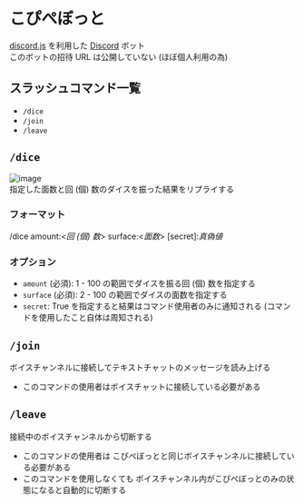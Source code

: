 # こぴぺぼっと
[discord.js](https://discord.js.org/) を利用した
[Discord](https://discord.com/) ボット  
このボットの招待 URL は公開していない (ほぼ個人利用の為)


## スラッシュコマンド一覧
- `/dice`
- `/join`
- `/leave`


## `/dice`
![image](/uploads/f4b9e37e564eaf1408ce9cb7988ba2a1/image.png)  
指定した面数と回 (個) 数のダイスを振った結果をリプライする
### フォーマット
/dice amount:\<*回 (個) 数*\> surface:\<*面数*\> \[secret\]:*真偽値*
### オプション
- `amount` (必須): 1 - 100 の範囲でダイスを振る回 (個) 数を指定する
- `surface` (必須): 2 - 100 の範囲でダイスの面数を指定する
- `secret`: True を指定すると結果はコマンド使用者のみに通知される
(コマンドを使用したこと自体は周知される)


## `/join`
ボイスチャンネルに接続してテキストチャットのメッセージを読み上げる
- このコマンドの使用者はボイスチャットに接続している必要がある


## `/leave`
接続中のボイスチャンネルから切断する
- このコマンドの使用者は
こぴぺぼっとと同じボイスチャンネルに接続している必要がある
- このコマンドを使用しなくても
ボイスチャンネル内がこぴぺぼっとのみの状態になると自動的に切断する
